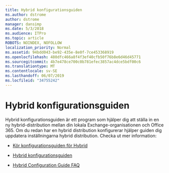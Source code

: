 ```yaml
---
title: Hybrid konfigurationsguiden
ms.author: dstrome
author: dstrome
manager: dansimp
ms.date: 5/3/2018
ms.audience: ITPro
ms.topic: article
ROBOTS: NOINDEX, NOFOLLOW
localization_priority: Normal
ms.assetid: 94bdd043-be92-435e-8e0f-7ce453368919
ms.openlocfilehash: 480dfc466a8f4f3ef40cfb50f76b8e6d46d45771
ms.sourcegitcommit: 4b7e478ce700c0b781efec3857ac4dce5bdf00c6
ms.translationtype: MT
ms.contentlocale: sv-SE
ms.lasthandoff: 06/07/2019
ms.locfileid: "34755242"
---
```

# <a name="hybrid-configuration-wizard"></a>Hybrid konfigurationsguiden

Hybrid konfigurationsguiden är ett program som hjälper dig att ställa in en ny hybrid-distribution mellan din lokala Exchange-organisationen och Office 365. Om du redan har en hybrid distribution konfigurerar hjälper guiden dig uppdatera inställningarna hybrid distribution. Checka ut mer information:
  
- [Kör konfigurationsguiden för Hybrid](https://technet.microsoft.com/library/mt595788%28v=exchg.150%29.aspx)
    
- [Hybrid konfigurationsguiden](https://technet.microsoft.com/library/hh529921%28v=exchg.150%29.aspx)
    
- [Hybrid Configuration Guide FAQ](https://technet.microsoft.com/library/mt488940%28v=exchg.150%29.aspx)
    

